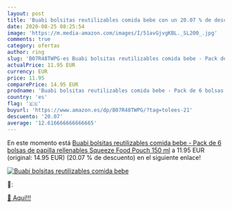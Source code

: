 ```yaml
---
layout: post
title: 'Buabi bolsitas reutilizables comida bebe con un 20.07 % de descuento'
date: 2020-08-25 08:25:54
image: 'https://m.media-amazon.com/images/I/51avGjvgKBL._SL200_.jpg'
comments: true
category: ofertas
author: ring
slug: 'B07R48TWPG-es Buabi bolsitas reutilizables comida bebe - Pack de 6 bolsas de papilla rellenables  Squeeze Food Pouch  150 ml'
actualPrice: 11.95 EUR
currency: EUR
price: 11.95
comparePrice: 14.95 EUR
prodname: 'Buabi bolsitas reutilizables comida bebe - Pack de 6 bolsas de papilla rellenables  Squeeze Food Pouch  150 ml'
country: 'es'
flag: '🇪🇸'
buyurl: 'https://www.amazon.es/dp/B07R48TWPG/?tag=tolees-21'
descuento: '20.07'
average: '12.616666666666665'
---
```


En este momento está [Buabi bolsitas reutilizables comida bebe - Pack de 6 bolsas de papilla rellenables  Squeeze Food Pouch  150 ml](https://www.amazon.es/dp/B07R48TWPG/?tag=tolees-21) a 11.95 EUR (original: 14.95 EUR) (20.07 %  de descuento) en el siguiente enlace!

[![Buabi bolsitas reutilizables comida bebe](https://m.media-amazon.com/images/I/51avGjvgKBL._SL200_.jpg)](https://www.amazon.es/dp/B07R48TWPG/?tag=tolees-21)

🔎:


[🛒 Aquí!!!](https://www.amazon.es/dp/B07R48TWPG/?tag=tolees-21)
